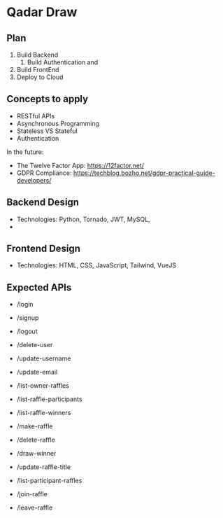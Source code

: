 # Qadar Draw

## Plan
1. Build Backend
    1. Build Authentication and 
2. Build FrontEnd
3. Deploy to Cloud

## Concepts to apply
- RESTful APIs
- Asynchronous Programming
- Stateless VS Stateful
- Authentication

In the future:
- The Twelve Factor App: https://12factor.net/
- GDPR Compliance: https://techblog.bozho.net/gdpr-practical-guide-developers/

## Backend Design
- Technologies: Python, Tornado, JWT, MySQL, 
- 

## Frontend Design
- Technologies: HTML, CSS, JavaScript, Tailwind, VueJS

## Expected APIs
- /login
- /signup
- /logout
- /delete-user
- /update-username
- /update-email

- /list-owner-raffles
- /list-raffle-participants
- /list-raffle-winners
- /make-raffle
- /delete-raffle
- /draw-winner
- /update-raffle-title

- /list-participant-raffles
- /join-raffle
- /leave-raffle
